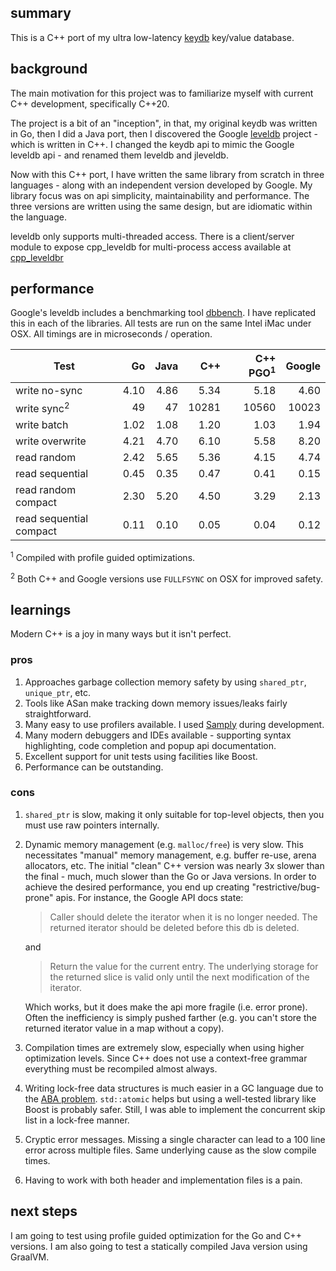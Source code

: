## summary

This is a C++ port of my ultra low-latency [keydb](https://github.com/robaho/leveldb) key/value database.

## background

The main motivation for this project was to familiarize myself with current C++ development, specifically C++20.

The project is a bit of an "inception", in that, my original keydb was written in Go, then I did a Java port, then I discovered the Google [leveldb](https://github.com/google/leveldb/tree/068d5ee1a3ac40dabd00d211d5013af44be55bea) project - which is written in C++. I changed the keydb api to mimic the Google leveldb api - and renamed them leveldb and jleveldb.

Now with this C++ port, I have written the same library from scratch in three languages - along with an independent version developed by Google. My library focus was on api simplicity, maintainability and performance. The three versions are written using the same design, but are idiomatic within the language.

leveldb only supports multi-threaded access. There is a client/server module to expose cpp_leveldb for multi-process access available at [cpp_leveldbr](https://github.com/robaho/cpp_leveldbr)

## performance

Google's leveldb includes a benchmarking tool [dbbench](https://github.com/google/leveldb/blob/068d5ee1a3ac40dabd00d211d5013af44be55bea/benchmarks/db_bench.cc). I have replicated this in each of the libraries. All tests are run on the same Intel iMac under OSX. All timings are in microseconds / operation.

| Test | Go     | Java | C++ | C++ PGO<sup>1</sup> | Google |
| ---  | ---: | ---: | ---: | ---: | ---: |
| write no-sync | 4.10 | 4.86 | 5.34 | 5.18 | 4.60 |
| write sync<sup>2</sup> | 49 | 47 | 10281 | 10560 | 10023 |
| write batch | 1.02 | 1.08 | 1.20 | 1.03 | 1.94 |
| write overwrite | 4.21 | 4.70 | 6.10 | 5.58 | 8.20 |
| read random | 2.42 | 5.65 | 5.36 | 4.15 | 4.74 |
| read sequential | 0.45 | 0.35 | 0.47 | 0.41 | 0.15 |
| read random compact | 2.30 | 5.20 | 4.50 | 3.29 | 2.13 |
| read sequential compact | 0.11 | 0.10 | 0.05 | 0.04 | 0.12 |

<sup>1</sup> Compiled with profile guided optimizations.

<sup>2</sup> Both C++ and Google versions use `FULLFSYNC` on OSX for improved safety.

## learnings

Modern C++ is a joy in many ways but it isn't perfect.

### pros

1. Approaches garbage collection memory safety by using `shared_ptr`, `unique_ptr`, etc.
1. Tools like ASan make tracking down memory issues/leaks fairly straightforward.
1. Many easy to use profilers available. I used [Samply](https://github.com/mstange/samply) during development.
1. Many modern debuggers and IDEs available - supporting syntax highlighting, code completion and popup api documentation.
1. Excellent support for unit tests using facilities like Boost.
1. Performance can be outstanding.

### cons

1. `shared_ptr` is slow, making it only suitable for top-level objects, then you must use raw pointers internally.
1. Dynamic memory management (e.g. `malloc/free`) is very slow. This necessitates "manual" memory management, e.g. buffer re-use, arena allocators, etc. The initial "clean" C++ version was nearly 3x slower than the final - much, much slower than the Go or Java versions. In order to achieve the desired performance, you end up creating "restrictive/bug-prone" apis. For instance, the Google API docs state:

    > Caller should delete the iterator when it is no longer needed.
    The returned iterator should be deleted before this db is deleted.

    and

    > Return the value for the current entry.  The underlying storage for
    the returned slice is valid only until the next modification of the iterator.

    Which works, but it does make the api more fragile (i.e. error prone). Often the inefficiency is simply pushed farther (e.g. you can't store the returned iterator value in a map without a copy).

1. Compilation times are extremely slow, especially when using higher optimization levels. Since C++ does not use a context-free grammar everything must be recompiled almost always.
1. Writing lock-free data structures is much easier in a GC language due to the [ABA problem](https://en.wikipedia.org/wiki/ABA_problem). `std::atomic` helps but using a well-tested library like Boost is probably safer. Still, I was able to implement the concurrent skip list in a lock-free manner.
1. Cryptic error messages. Missing a single character can lead to a 100 line error across multiple files. Same underlying cause as the slow compile times.
1. Having to work with both header and implementation files is a pain.

## next steps

I am going to test using profile guided optimization for the Go and C++ versions. I am also going to test a statically compiled Java version using GraalVM.
